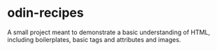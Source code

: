 # odin-recipes
A small project meant to demonstrate a basic understanding of HTML, including boilerplates, basic tags and attributes and images.